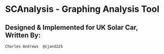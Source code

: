 # SCAnalysis - Graphing Analysis Tool

## Designed & Implemented for UK Solar Car, Written By:
    Charles Andrews  @cjand225
    